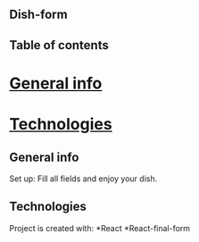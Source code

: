 ## Dish-form

## Table of contents 
# [General info](#general-info)
# [Technologies](#technologies)

## General info
Set up: 
Fill all fields and enjoy your dish.
## Technologies
Project is created with:
*React
*React-final-form 